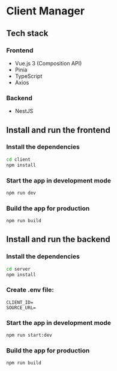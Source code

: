 # Client Manager

## Tech stack

### Frontend
- Vue.js 3 (Composition API)
- Pinia
- TypeScript
- Axios

### Backend
- NestJS

## Install and run the frontend

### Install the dependencies
```bash
cd client
npm install
```

### Start the app in development mode
```bash
npm run dev
```

### Build the app for production
```bash
npm run build
```

## Install and run the backend

### Install the dependencies
```bash
cd server
npm install
```

### Create .env file:
```
CLIENT_ID=
SOURCE_URL=
```

### Start the app in development mode
```bash
npm run start:dev
```

### Build the app for production
```bash
npm run build
```
